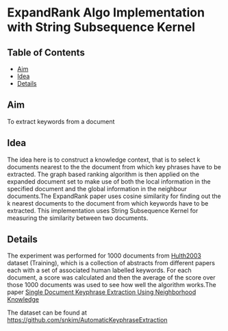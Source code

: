 # ExpandRank Algo Implementation with String Subsequence Kernel

## Table of Contents
- [Aim](#Aim)
- [Idea](#Idea)
- [Details](#Details)

## Aim
To extract keywords from a document

## Idea
The idea here is to construct a knowledge context, that is to select k documents nearest to the the document from which key phrases have to be extracted. The graph based ranking algorithm is then applied on the expanded document set to make use of both the local information in the specified document and the global information in the neighbour documents.The ExpandRank paper uses cosine similarity for finding out the k nearest documents to the document from which keywords have to be extracted. This implementation uses String Subsequence Kernel for measuring the similarity between two documents.

## Details
The experiment was performed for 1000 documents from [Hulth2003](references/Improved_Automatic_Keyword_Extraction_Given_More_Linguistic_Knowledge_Annet_Hulth.pdf) dataset (Training), which is a collection of abstracts from different papers each with a set of associated human labelled keywords. For each document, a score was calculated and then the average of the score over those 1000 documents was used to see how well the algorithm works.The paper [Single Document Keyphrase Extraction Using Neighborhood Knowledge](references/Single_Document_Keyphrase_Extraction_Using_Neighborhood_Knowledge.pdf)

The dataset can be found at https://github.com/snkim/AutomaticKeyphraseExtraction
